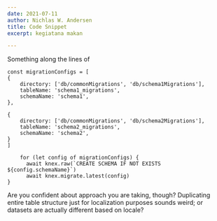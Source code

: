 ```yaml
---
date: 2021-07-11
author: Nichlas W. Andersen
title: Code Snippet
excerpt: kegiatana makan

---
```

Something along the lines of

    const migrationConfigs = [
    {
        directory: ['db/commonMigrations', 'db/schema1Migrations'],
        tableName: 'schema1_migrations',
        schemaName: 'schema1',
    },
    
    {
        directory: ['db/commonMigrations', 'db/schema2Migrations'],
        tableName: 'schema2_migrations',
        schemaName: 'schema2',
    }
    ]
    
        for (let config of migrationConfigs) {
          await knex.raw(`CREATE SCHEMA IF NOT EXISTS ${config.schemaName}`)
          await knex.migrate.latest(config)
    }
    

Are you confident about approach you are taking, though? Duplicating entire table structure just for localization purposes sounds weird; or datasets are actually different based on locale?